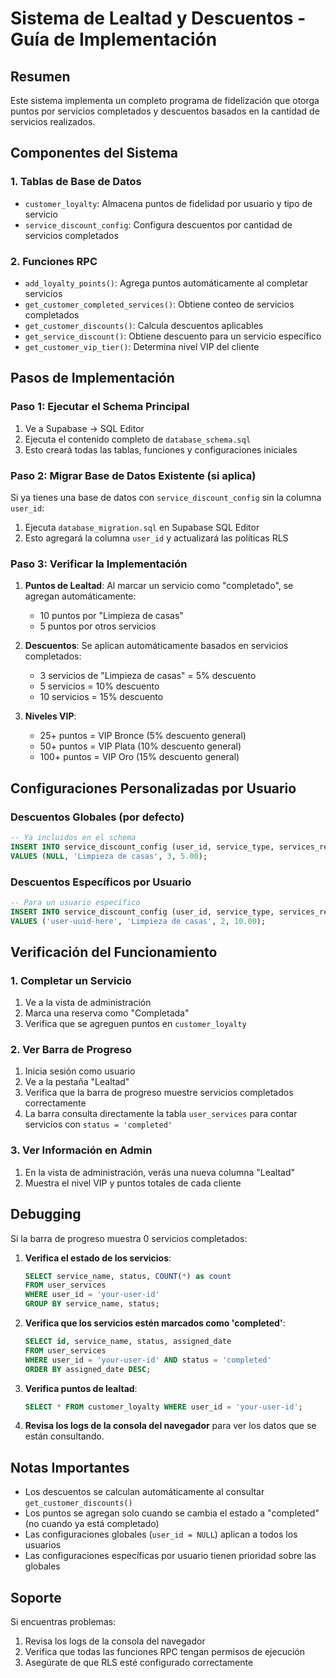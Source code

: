 # Sistema de Lealtad y Descuentos - Guía de Implementación

## Resumen
Este sistema implementa un completo programa de fidelización que otorga puntos por servicios completados y descuentos basados en la cantidad de servicios realizados.

## Componentes del Sistema

### 1. Tablas de Base de Datos
- `customer_loyalty`: Almacena puntos de fidelidad por usuario y tipo de servicio
- `service_discount_config`: Configura descuentos por cantidad de servicios completados

### 2. Funciones RPC
- `add_loyalty_points()`: Agrega puntos automáticamente al completar servicios
- `get_customer_completed_services()`: Obtiene conteo de servicios completados
- `get_customer_discounts()`: Calcula descuentos aplicables
- `get_service_discount()`: Obtiene descuento para un servicio específico
- `get_customer_vip_tier()`: Determina nivel VIP del cliente

## Pasos de Implementación

### Paso 1: Ejecutar el Schema Principal
1. Ve a Supabase → SQL Editor
2. Ejecuta el contenido completo de `database_schema.sql`
3. Esto creará todas las tablas, funciones y configuraciones iniciales

### Paso 2: Migrar Base de Datos Existente (si aplica)
Si ya tienes una base de datos con `service_discount_config` sin la columna `user_id`:
1. Ejecuta `database_migration.sql` en Supabase SQL Editor
2. Esto agregará la columna `user_id` y actualizará las políticas RLS

### Paso 3: Verificar la Implementación
1. **Puntos de Lealtad**: Al marcar un servicio como "completado", se agregan automáticamente:
   - 10 puntos por "Limpieza de casas"
   - 5 puntos por otros servicios

2. **Descuentos**: Se aplican automáticamente basados en servicios completados:
   - 3 servicios de "Limpieza de casas" = 5% descuento
   - 5 servicios = 10% descuento
   - 10 servicios = 15% descuento

3. **Niveles VIP**:
   - 25+ puntos = VIP Bronce (5% descuento general)
   - 50+ puntos = VIP Plata (10% descuento general)
   - 100+ puntos = VIP Oro (15% descuento general)

## Configuraciones Personalizadas por Usuario

### Descuentos Globales (por defecto)
```sql
-- Ya incluidos en el schema
INSERT INTO service_discount_config (user_id, service_type, services_required, discount_percentage)
VALUES (NULL, 'Limpieza de casas', 3, 5.00);
```

### Descuentos Específicos por Usuario
```sql
-- Para un usuario específico
INSERT INTO service_discount_config (user_id, service_type, services_required, discount_percentage)
VALUES ('user-uuid-here', 'Limpieza de casas', 2, 10.00);
```

## Verificación del Funcionamiento

### 1. Completar un Servicio
1. Ve a la vista de administración
2. Marca una reserva como "Completada"
3. Verifica que se agreguen puntos en `customer_loyalty`

### 2. Ver Barra de Progreso
1. Inicia sesión como usuario
2. Ve a la pestaña "Lealtad"
3. Verifica que la barra de progreso muestre servicios completados correctamente
4. La barra consulta directamente la tabla `user_services` para contar servicios con `status = 'completed'`

### 3. Ver Información en Admin
1. En la vista de administración, verás una nueva columna "Lealtad"
2. Muestra el nivel VIP y puntos totales de cada cliente

## Debugging

Si la barra de progreso muestra 0 servicios completados:

1. **Verifica el estado de los servicios**:
   ```sql
   SELECT service_name, status, COUNT(*) as count
   FROM user_services
   WHERE user_id = 'your-user-id'
   GROUP BY service_name, status;
   ```

2. **Verifica que los servicios estén marcados como 'completed'**:
   ```sql
   SELECT id, service_name, status, assigned_date
   FROM user_services
   WHERE user_id = 'your-user-id' AND status = 'completed'
   ORDER BY assigned_date DESC;
   ```

3. **Verifica puntos de lealtad**:
   ```sql
   SELECT * FROM customer_loyalty WHERE user_id = 'your-user-id';
   ```

4. **Revisa los logs de la consola del navegador** para ver los datos que se están consultando.

## Notas Importantes

- Los descuentos se calculan automáticamente al consultar `get_customer_discounts()`
- Los puntos se agregan solo cuando se cambia el estado a "completed" (no cuando ya está completado)
- Las configuraciones globales (`user_id = NULL`) aplican a todos los usuarios
- Las configuraciones específicas por usuario tienen prioridad sobre las globales

## Soporte

Si encuentras problemas:
1. Revisa los logs de la consola del navegador
2. Verifica que todas las funciones RPC tengan permisos de ejecución
3. Asegúrate de que RLS esté configurado correctamente